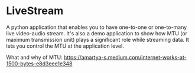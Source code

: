 # LiveStream
A python application that enables you to have one-to-one or one-to-many live video-audio stream. It's also a demo application to show how MTU (or maximum transmission unit) plays a significant role while streaming data.  It lets you control the MTU at the application level. 

What and why of MTU: https://amartya-s.medium.com/internet-works-at-1500-bytes-e8d3eee1e348
